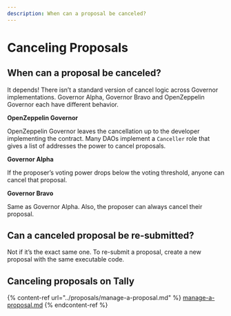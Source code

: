 ```yaml
---
description: When can a proposal be canceled?
---
```


# Canceling Proposals

## When can a proposal be canceled?

It depends! There isn’t a standard version of cancel logic across Governor implementations. Governor Alpha, Governor Bravo and OpenZeppelin Governor each have different behavior.

**OpenZeppelin Governor**

OpenZeppelin Governor leaves the cancellation up to the developer implementing the contract. Many DAOs implement a `Canceller` role that gives a list of addresses the power to cancel proposals.

**Governor Alpha**

If the proposer’s voting power drops below the voting threshold, anyone can cancel that proposal.

**Governor Bravo**

Same as Governor Alpha. Also, the proposer can always cancel their proposal.

## Can a canceled proposal be re-submitted?

Not if it’s the exact same one. To re-submit a proposal, create a new proposal with the same executable code.

## Canceling proposals on Tally

{% content-ref url="../proposals/manage-a-proposal.md" %}
[manage-a-proposal.md](../proposals/manage-a-proposal.md)
{% endcontent-ref %}
